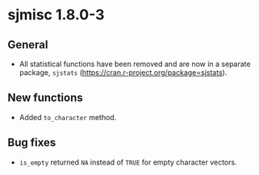 # sjmisc 1.8.0-3

## General

* All statistical functions have been removed and are now in a separate package, `sjstats` (https://cran.r-project.org/package=sjstats).

## New functions
* Added `to_character` method.

## Bug fixes

* `is_empty` returned `NA` instead of `TRUE` for empty character vectors.
